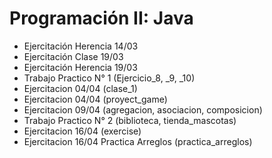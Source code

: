 # Programación II: Java
- Ejercitación Herencia 14/03
- Ejercitación Clase 19/03
- Ejercitación Herencia 19/03
- Trabajo Practico N° 1 (Ejercicio_8, _9, _10)
- Ejercitacion 04/04 (clase_1)
- Ejercitacion 04/04 (proyect_game)
- Ejercitacion 09/04 (agregacion, asociacion, composicion)
- Trabajo Practico N° 2 (biblioteca, tienda_mascotas)
- Ejercitacion 16/04 (exercise)
- Ejercitacion 16/04 Practica Arreglos (practica_arreglos)
